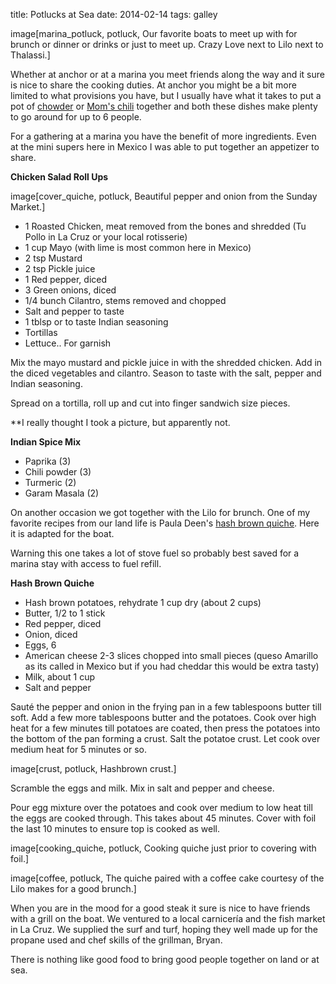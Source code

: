 title: Potlucks at Sea 
date: 2014-02-14 
tags: galley

image[marina_potluck, potluck, Our favorite boats to meet up with for brunch or dinner or drinks or just to meet up. Crazy Love next to Lilo next to Thalassi.]


Whether at anchor or at a marina you meet friends along the way and it sure is
nice to share the cooking duties.  At anchor you might be a bit more limited to
what provisions you have, but I usually have what it takes to put a pot of
[chowder](2013-08-11_Chowder_.html)
or [Mom's chili](2013-08-01_Fresh_vs_Canned_and_Dried.html) together and both these dishes make plenty to go around
for up to 6 people.

For a gathering at a marina you have the benefit of more ingredients.  Even at
the mini supers here in Mexico I was able to put together an appetizer to share.

__Chicken Salad Roll Ups__

image[cover_quiche, potluck, Beautiful pepper and onion from the Sunday Market.]

* 1 Roasted Chicken, meat removed from the bones and shredded (Tu Pollo in La Cruz or your local rotisserie) 
* 1 cup Mayo (with lime is most common here in Mexico)
* 2 tsp Mustard 
* 2 tsp Pickle juice 
* 1 Red pepper, diced 
* 3 Green onions, diced 
* 1/4 bunch Cilantro, stems removed and chopped 
* Salt and pepper to taste 
* 1 tblsp or to taste Indian seasoning 
* Tortillas
* Lettuce.. For garnish

Mix the mayo mustard and pickle juice in with the shredded chicken. Add in the
diced  vegetables and cilantro. Season to taste with the salt, pepper and Indian
seasoning.

Spread on a tortilla, roll up and cut into finger sandwich size pieces.

**I really thought I took a picture, but apparently not.  

__Indian Spice Mix__

* Paprika (3)
* Chili powder (3)
* Turmeric (2)
* Garam Masala (2)

On another occasion we got together with the Lilo for brunch.  One of my
favorite recipes from our land life is Paula Deen's [hash brown quiche](http://www.foodnetwork.com/recipes/paula-deen/hash-brown-quiche-recipe.html). Here it
is adapted for the boat. 

Warning this one takes a lot of stove fuel so probably best saved for a marina stay with access to fuel refill.



__Hash Brown Quiche__

* Hash brown potatoes, rehydrate 1 cup dry (about 2 cups) 
* Butter, 1/2 to 1 stick 
* Red pepper, diced 
* Onion, diced 
* Eggs, 6 
* American cheese 2-3 slices chopped into small pieces (queso Amarillo as its called in Mexico but if you had cheddar this would be extra tasty)
* Milk, about 1 cup 
* Salt and pepper

Sauté the pepper and onion in the frying pan in a few tablespoons butter till
soft. Add a few more tablespoons butter and the potatoes.  Cook over high heat for a few
minutes till potatoes are coated, then press the potatoes into the bottom of the pan forming a crust.  Salt
the potatoe crust.  Let cook over medium heat for 5 minutes or so.

image[crust, potluck, Hashbrown crust.]

Scramble the eggs and milk. Mix in salt and pepper and cheese.

Pour egg mixture over the potatoes and cook over medium to low heat till the
eggs are cooked through. This takes about 45 minutes.  Cover with foil the last
10 minutes to ensure top is cooked as well.

image[cooking_quiche, potluck, Cooking quiche just prior to covering with foil.]

image[coffee, potluck, The quiche paired with a coffee cake courtesy of the Lilo makes for a good brunch.]

When you are in the mood for a good steak it sure is nice to have friends with a
grill on the boat. We ventured to a local carnicería and the fish market in La Cruz. We
supplied the surf and turf, hoping they well made up for the propane used and
chef skills of the grillman, Bryan.

There is nothing like good food to bring good people together on land or at sea.


